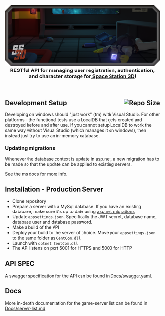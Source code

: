 <h3 align="center"><img src="Docs/Images/SS3DBanner4.png" alt="SS3D_Banner">RESTful API for managing user registration, authentication, and character storage for<a href="https://ss3d.space/"> Space Station 3D</a>!</h3>

<br>

## Development Setup [<img src="https://img.shields.io/github/repo-size/RE-SS3D/SS3D-CentCom?color=yellow&style=plastic" alt="Repo Size" align="right">](https://github.com/RE-SS3D/SS3D-CentCom)

Developing on windows should "just work" (tm) with Visual Studio.
For other platforms - the functional tests use a LocalDB that gets created and destroyed before and after use.
If you cannot setup LocalDB to work the same way without Visual Studio (which manages it on windows), then instead
just try to use an in-memory database.

### Updating migrations

Whenever the database context is update in asp.net, a new migration has to be made so that the update
can be applied to existing servers.

See the [ms docs](https://docs.microsoft.com/en-us/ef/core/managing-schemas/migrations/?tabs=dotnet-core-cli#create-a-migration) for more info.

## Installation - Production Server

- Clone repository
- Prepare a server with a MySql database.
  If you have an existing database, make sure it's up to date using [asp.net migrations](https://docs.microsoft.com/en-us/ef/core/managing-schemas/migrations/?tabs=dotnet-core-cli#update-the-database)
- Update `appsettings.json`. Specifically the JWT secret, database name, database user and database password.
- Make a build of the API
- Deploy your build to the server of choice. Move your `appsettings.json` to the same folder as `CentCom.dll`
- Launch with `dotnet CentCom.dll`
- The API listens on port 5001 for HTTPS and 5000 for HTTP

## API SPEC

A swagger specification for the API can be found in [Docs/swagger.yaml](Docs/swagger.yaml).

## Docs

More in-depth documentation for the game-server list can be found in [Docs/server-list.md](Docs/server-list.md)

